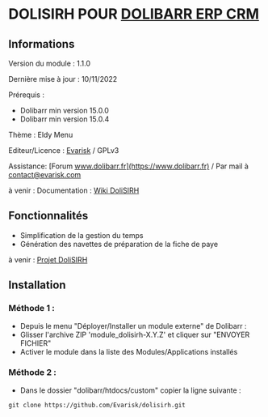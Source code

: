 # DOLISIRH POUR [DOLIBARR ERP CRM](https://www.dolibarr.org)

## Informations

Version du module : 1.1.0

Dernière mise à jour : 10/11/2022

Prérequis :
- Dolibarr min version 15.0.0
- Dolibarr min version 15.0.4

Thème : Eldy Menu

Editeur/Licence : [Evarisk](https://www.evarisk.com) / GPLv3

Assistance: [Forum www.dolibarr.fr](https://www.dolibarr.fr) / Par mail à contact@evarisk.com

à venir :
Documentation : [Wiki DoliSIRH](https://wiki.dolibarr.org/index.php/Module_DoliSIRH)

## Fonctionnalités

- Simplification de la gestion du temps
- Génération des navettes de préparation de la fiche de paye

à venir : 
[Projet DoliSIRH](https://github.com/Evarisk/DoliSIRH/projects?query=is%3Aopen)

## Installation

### Méthode 1 :

- Depuis le menu "Déployer/Installer un module externe" de Dolibarr : 
- Glisser l'archive ZIP 'module_dolisirh-X.Y.Z' et cliquer sur "ENVOYER FICHIER"
- Activer le module dans la liste des Modules/Applications installés

### Méthode 2 :

- Dans le dossier "dolibarr/htdocs/custom" copier la ligne suivante :
``` 
git clone https://github.com/Evarisk/dolisirh.git
```
